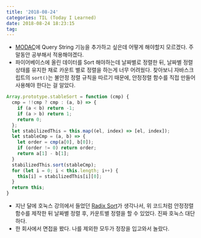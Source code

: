 ```yaml
---
title: '2018-08-24'
categories: TIL (Today I Learned)
date: 2018-08-24 18:23:15
tag:
---
```


- [MODAC](https://playlist-1ccd9.firebaseapp.com/)에 Query String 기능을 추가하고 싶은데 어떻게 해야할지 모르겠다. 주말동안 공부해서 적용해야겠다.
- 파이어베이스에 올린 데이터를 Sort 해야하는데 날짜별로 정렬한 뒤, 날짜별 정렬 상태를 유지한 채로 카운트 별로 정렬을 하는게 너무 어려웠다. 찾아보니 자바스크립트의 `sort()`는 불안정 정렬 규칙을 따르기 때문에, 안정정렬 함수를 직접 만들어 사용해야 한다는 걸 알았다.

```js
Array.prototype.stableSort = function (cmp) {
  cmp = !!cmp ? cmp : (a, b) => {
    if (a < b) return -1;
    if (a > b) return 1;
    return 0;
  };
  let stabilizedThis = this.map((el, index) => [el, index]);
  let stableCmp = (a, b) => {
    let order = cmp(a[0], b[0]);
    if (order != 0) return order;
    return a[1] - b[1];
  }
  stabilizedThis.sort(stableCmp);
  for (let i = 0; i < this.length; i++) {
    this[i] = stabilizedThis[i][0];
  }
  return this;
}
```

- 지난 달에 호눅스 강의에서 들었던 [Radix Sort](https://ko.wikipedia.org/wiki/%EA%B8%B0%EC%88%98_%EC%A0%95%EB%A0%AC)가 생각나서, 위 코드처럼 안정정렬 함수를 제작한 뒤 날짜별 정렬 후, 카운트별 정렬을 할 수 있었다. 진짜 호눅스 대단하다.
- 한 회사에서 면접을 봤다. 나를 제외한 모두가 정장을 입고와서 놀랐다.
